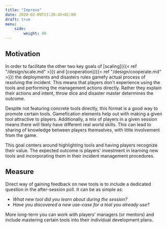 ```yaml
---
title: "Improve"
date: 2020-02-09T21:29:45+01:00
draft: true
menu:
    side:
        weight: 40
---
```


## Motivation

In order to facilitate the other two key goals of [scaling]({{< ref "/design/scale.md" >}}) and [cooperation]({{< ref "/design/cooperate.md" >}}) the deployments and disasters rules gamefy actual process of resolving the incident. This means that players don't experience using the tools and performing the management actions directly. Rather they explain their actions and intent, throw dice and disaster master determines the outcome.

Despite not featuring concrete tools directly, this format is a good way to promote certain tools. Gamefication elements help out with making a given tool attractive to players. Additionally, a mix of players in a given session means there will likely have different real world skills. This can lead to sharing of knowledge between players themselves, with little involvement from the game.

This goal centers around highlighting tools and having players recognize their value. The expected outcome is players' investment in learning new tools and incorporating them in their incident management procedures.

## Measure

Direct way of gaining feedback on new tools is to include a dedicated question in the after-session poll. It can be as simple as:
* _What new tool did you learn about during the session?_
* _Have you discovered a new use-case for a tool you already use?_

More long-term you can work with players' managers (or mentors) and include mastering certain tools into their individual development plans.